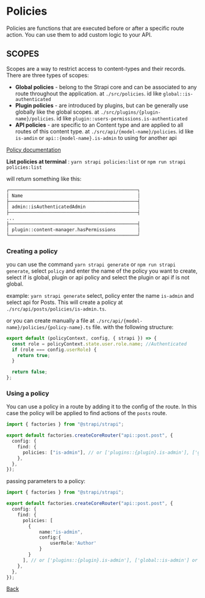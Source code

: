 
# Policies

Policies are functions that are executed before or after a specific route action. You can use them to add custom logic to your API.

## SCOPES

Scopes are a way to restrict access to content-types and their records. There are three types of scopes:

* **Global policies** - belong to the Strapi core and can be associated to any route throughout the application. 
 at `./src/policies`. id like `global::is-authenticated`
* **Plugin policies** - are introduced by plugins, but can be generally use globally like the global scopes. 
  at `./src/plugins/{plugin-name}/policies`. id like `plugin::users-permissions.is-authenticated`
* **API policies** - are specific to an Content type and are applied to all routes of this content type.
   at `./src/api/{model-name}/policies`. id like `is-amdin` or `api::{model-name}.is-admin` to using for another api

[Policy documentation](https://docs.strapi.io/dev-docs/backend-customization/routes#policies)

**List policies at terminal** : `yarn strapi policies:list`	or `npm run strapi policies:list`

will return something like this:

```bash
┌───────────────────────────────────────────────┐
│ Name                                          │
├───────────────────────────────────────────────┤
│ admin::isAuthenticatedAdmin                   │
├───────────────────────────────────────────────┤
...
├───────────────────────────────────────────────┤
│ plugin::content-manager.hasPermissions        │
└───────────────────────────────────────────────┘
```

### Creating a policy

you can use the command `yarn strapi generate` or `npm run strapi generate`, select `policy` and enter the name of the policy you want to create, select if is global, plugin or api policy and select the plugin or api if is not global.

example: `yarn strapi generate` select, policy enter the name `is-admin` and select  api for Posts. This will create a policy at `./src/api/posts/policies/is-admin.ts`.

or you can create manually a file at `./src/api/{model-name}/policies/{policy-name}.ts` file. with the following structure:

```ts
export default (policyContext, config, { strapi }) => {
  const role = policyContext.state.user.role.name; //Authenticated
  if (role === config.userRole) {
    return true;
  }

  return false;
};
```

### Using a policy

You can use a policy in a route by adding it to the config of the route. In this case the policy will be applied to find actions of the `posts` route.

```ts
import { factories } from "@strapi/strapi";

export default factories.createCoreRouter("api::post.post", {
  config: {
    find: {
      policies: ["is-admin"], // or ['plugins::{plugin}.is-admin'], ['global::is-admin'] or ['api::{api-name}.is-admin']
    },
  },
});
```

passing parameters to a policy:

```ts
import { factories } from "@strapi/strapi";

export default factories.createCoreRouter("api::post.post", {
  config: {
    find: {
      policies: [
		{
			name:"is-admin",
			config:{
				userRole:'Author'
			}
		}
	  ], // or ['plugins::{plugin}.is-admin'], ['global::is-admin'] or ['api::{api-name}.is-admin']
    },
  },
});
```

[Back](./Customizing_strapi.md)